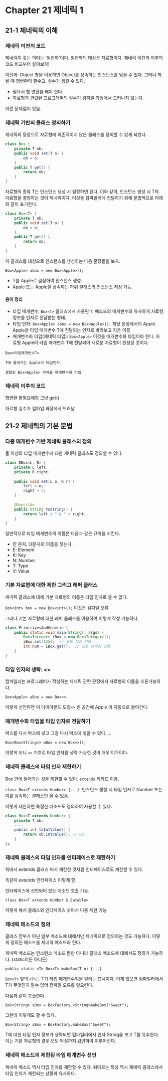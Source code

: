 # Chapter 21 제네릭 1

## 21-1 제네릭의 이해

### 제네릭 이전의 코드

제네릭이 갖는 의미는 '일반화'이다. 일반화의 대상은 자료형이다. 제네릭 이전과 이후의 코드 비교부터 살펴보자!

이전에: Object 형을 이용하면 Object를 상속하는 인스턴스를 담을 수 있다. 그러나 꺼낼 때 형변환이 필수고, 실수가 생길 수 있다.

* 필요시 형 변환을 해야 한다.
* 자료형과 관련된 프로그래머의 실수가 컴파일 과정에서 드러나지 않는다.

이런 문제점이 있음.

### 제네릭 기반의 클래스 정의하기

제네릭의 등장으로 자료형에 의존적이지 않은 클래스를 정의할 수 있게 되었다.

```java
class Box {
    private T ob;
    public void set(T o) {
        ob = o;
    }
    public T get() {
        return ob;
    }
}
```

자료형의 종류 T는 인스턴스 생성 시 결정하면 된다. 이와 같이, 인스턴스 생성 시 T의 자료형을 결정하는 것이 제네릭이다. 이것을 컴파일러에 전달하기 위해 문법적으로 아래와 같이 표기한다.

```java
class Box<T> {
    private T ob;
    public void set(T o) {
        ob = o;
    }
    public T get() {
        return ob;
    }
}
```

이 클래스를 대상으로 인스턴스를 생성하는 다음 문장들을 보자.

``Box<Apple> abox = new Box<Apple>();``

* T를 Apple로 결정하여 인스턴스 생성.
* Apple 또는 Apple을 상속하는 하위 클래스의 인스턴스 저장 가능.

#### 용어 정리

* 타입 매개변수: ``Box<T>`` 클래스에서 사용된 ``T``. 메소드의 매개변수와 유사하게 자료형 정보를 인자로 전달받는 형태.
* 타입 인자: ``Box<Apple> abox = new Box<Apple>();`` 해당 문장에서의 Apple. Apple을 타입 매개변수 T에 전달되는 인자로 바라보고 지은 이름
* 매개변수화 타입(제네릭 타입): ``Box<Apple>`` 이것을 매개변수화 타입이라 한다. 자료형 Apple이 타입 매개변수 T에 전달되어 새로운 자료형이 완성된 것이다.

``Box<타입매개변수T>``

``T에 들어가는 Apple이 타입인자.``

`결합된 Box<Apple> 자체를 매개변수화 타입`

### 제네릭 이후의 코드

형변환 불필요해짐 그냥 get()

자료형 실수가 컴파일 과정에서 드러남 

## 21-2 제네릭의 기본 문법

### 다중 매개변수 기반 제네릭 클래스의 정의

둘 이상의 타입 매개변수에 대한 제네릭 클래스도 정의할 수 있다.

```java
class DBox<L, R> {
    private L left;
    private R right;
    
    public void set(L o, R r) {
        left = o;
        right = r;
    }
    
    @Override
    public String toString() {
        return left + " & " + right;
    }
}
```

일반적으로 타입 매개변수의 이름은 다음과 같은 규칙을 지킨다. 

* 한 문자, 대문자로 이름을 짓는다.
* E: Element
* K: Key
* N: Number
* T: Type
* V: Value

### 기본 자료형에 대한 제한 그리고 래퍼 클래스

제네릭 클래스에 대해 기본 자료형의 이름은 타입 인자로 쓸 수 없다.

`Box<int> box = new Box<int>();` 이것은 컴파일 오류

그러나 기본 자료형에 대한 래퍼 클래스를 이용하여 이렇게 작성 가능하다.

```java
class PrimitivesAndGeneric {
    public static void main(String[] args) {
        Box<Integer> iBox = new Box<Integer>();
        iBox.set(125);  // 오토 박싱 진행
        int num = iBox.get();  // 오토 언박싱 진행
    }
}
```

### 타입 인자의 생략: <>

컴파일러는 프로그래머가 작성하는 제네릭 관련 문장에서 자료형의 이름을 추론가능하다.

`Box<Apple> aBox = new Box<>;`

이렇게 선언하면 이 다이아몬드 모양`<>` 빈 공간에 Apple 이 자동으로 들어간다.

### 매개변수화 타입을 타입 인자로 전달하기

박스를 다시 박스에 넣고 그걸 다시 박스에 넣을 수 있다. ...

`Box<Box<String>> wBox = new Box<>();`

이렇게 보니 `<>` 기호로 타입 인자를 생략 가능한 것이 매우 이득이다.

### 제네릭 클래스의 타입 인자 제한하기

Box 안에 들어가는 것을 제한할 수 있다. `extends` 키워드 이용.

`class Box<T extends Number> {...}`: 인스턴스 생성 시 타입 인자로 Number 또는 이를 상속하는 클래스만 올 수 있음.

이렇게 제한하면 특정한 메소드도 정의하여 사용할 수 있다.

```java
class Box<T extends Number> {
    private T ob;
    ....
    public int toIntValue() {
        return ob.intValue(); // OK!
    }
}c
```

### 제네릭 클래스의 타입 인자를 인터페이스로 제한하기

위에서 extends 클래스 써서 제한한 것처럼 인터페이스로도 제한할 수 있다.

똑같이 extends 인터페이스 이렇게 함

인터페이스에 선언되어 있는 메소드 호출 가능.

`class Box<T extends Number & Eatable>`

이렇게 해서 클래스와 인터페이스 섞어서 다중 제한 가능

### 제네릭 메소드의 정의

클래스 전부가 아닌 일부 메소드에 대해서만 제네릭으로 정의하는 것도 가능하다. 이렇게 정의된 메소드를 제네릭 메소드라 한다.

제네릭 메소드는 인스턴스 메소드 뿐만 아니라 클래스 메소드에 대해서도 정의가 가능하다. (static이든 아니든)

`public static <T> Box<T> makeBox(T o) {...}`

`Box<T>` 앞의 `<T>`는 T가 타입 매개변수임을 알리는 표시이다. 이게 없으면 컴파일러에서 T가 무엇인지 알수 없어 컴파일 오류를 일으킨다.

다음과 같이 호출한다.

`Box<String> sBox = BoxFactory.<String>makeBox("Sweet");`

그런데 이렇게도 할 수 있다.

`Box<String> sBox = BoxFactory.makeBox("Sweet");`

T에 대한 타입 인자 정보가 생략되면 컴파일러에서 인자 String을 보고 T를 유추한다. 이는 기본 자료형의 경우 오토 박싱까지 감안하여 이루어진다.

### 제네릭 메소드의 제한된 타입 매개변수 선언

제네릭 메소드 역시 타입 인자를 제한할 수 있다. 뒤따르는 특성 역시 제네릭 클래스에서 타입 인자가 제한되는 상황과 유사하다.

